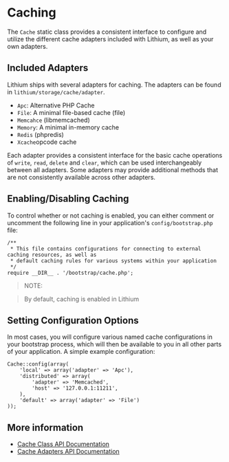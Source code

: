 # Caching

The `Cache` static class provides a consistent interface to configure and utilize the different cache adapters included with Lithium, as well as your own adapters.

## Included Adapters
Lithium ships with several adapters for caching.  The adapters can be found in `lithium/storage/cache/adapter`.

* `Apc`: Alternative PHP Cache
* `File`: A minimal file-based cache (file)
* `Memcahce` (libmemcached)
* `Memory`: A minimal in-memory cache
* `Redis` (phpredis)
* `Xcache`opcode cache

Each adapter provides a consistent interface for the basic cache operations of `write`, `read`, `delete` and `clear`, which can be used interchangeably between all adapters. Some adapters may provide additional methods that are not consistently available across other adapters.

## Enabling/Disabling Caching
To control whether or not caching is enabled, you can either comment or uncomment the following line in your application's `config/bootstrap.php` file:

```
/**
 * This file contains configurations for connecting to external caching resources, as well as
 * default caching rules for various systems within your application
 */
require __DIR__ . '/bootstrap/cache.php';
```

> NOTE:

> By default, caching is enabled in Lithium

## Setting Configuration Options

In most cases, you will configure various named cache configurations in your bootstrap process,
which will then be available to you in all other parts of your application. A simple example configuration:

```
Cache::config(array(
    'local' => array('adapter' => 'Apc'),
    'distributed' => array(
        'adapter' => 'Memcached',
        'host' => '127.0.0.1:11211',
    ),
    'default' => array('adapter' => 'File')
));
```

## More information

* [Cache Class API Documentation](http://li3.me/docs/lithium/storage/Cache)
* [Cache Adapters API Documentation](http://li3.me/docs/lithium/storage/cache/adapter)

